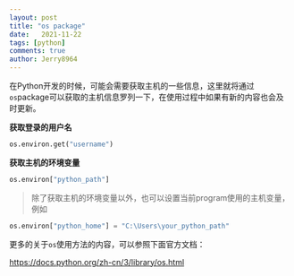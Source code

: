 ```yaml
---
layout: post
title: "os package"
date:   2021-11-22
tags: [python]
comments: true
author: Jerry8964
---
```






在Python开发的时候，可能会需要获取主机的一些信息，这里就将通过`os`package可以获取的主机信息罗列一下，在使用过程中如果有新的内容也会及时更新。

**获取登录的用户名**

```python
os.environ.get("username")
```

**获取主机的环境变量**

```python	
os.environ["python_path"]
```

> 除了获取主机的环境变量以外，也可以设置当前program使用的主机变量，例如

```python	
os.environ["python_home"] = "C:\Users\your_python_path"
```





更多的关于`os`使用方法的内容，可以参照下面官方文档：

[https://docs.python.org/zh-cn/3/library/os.html ](https://docs.python.org/zh-cn/3/library/os.html "多种操作系统接口")

